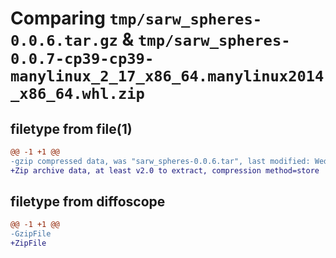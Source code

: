 # Comparing `tmp/sarw_spheres-0.0.6.tar.gz` & `tmp/sarw_spheres-0.0.7-cp39-cp39-manylinux_2_17_x86_64.manylinux2014_x86_64.whl.zip`

## filetype from file(1)

```diff
@@ -1 +1 @@
-gzip compressed data, was "sarw_spheres-0.0.6.tar", last modified: Wed Jan  4 13:20:30 2023, max compression
+Zip archive data, at least v2.0 to extract, compression method=store
```

## filetype from diffoscope

```diff
@@ -1 +1 @@
-GzipFile
+ZipFile
```

